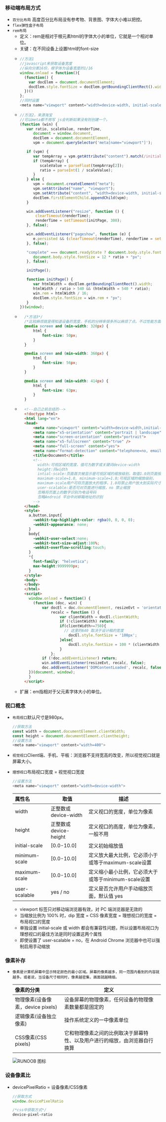 ### 移动端布局方式

- `百分比布局` 高度百分比布局没有参考物、背景图、字体大小难以把控。
- `flex弹性盒子布局`
- `rem布局`
    - 定义：rem是相对于根元素html的字体大小的单位，它就是一个相对单位。
    - 关键：在不同设备上设置html的font-size
    - ```javascript
      //方法1
      //javascript来获取设备宽度
      //纵向分类16份，根字体为设备宽度的1/16
      window.onload = function(){
        (function() {
          var docElem = document.documentElement;
          docElem.style.fontSize = docElem.getBoundingClientRect().width / 16 + "px";
        })()
      };
      //同时设置
      <meta name="viewport" content="width=device-width, initial-scale=1, user-scalable=no, minimal-ui">
      ```
    - ```javascript
      //方法2，来源淘宝
      //可以meta都不用写 js会判断如果没有则创建一个。
      (function (win) {
         var ratio, scaleValue, renderTime,
            document = window.document,
            docElem = document.documentElement,
            vpm = document.querySelector('meta[name="viewport"]');

         if (vpm) {
            var tempArray = vpm.getAttribute("content").match(/initial\-scale=(["']?)([\d\.]+)\1?/);
            if (tempArray) {
               scaleValue = parseFloat(tempArray[2]);
               ratio = parseInt(1 / scaleValue);
            }
         } else {
            vpm = document.createElement("meta");
            vpm.setAttribute("name", "viewport");
            vpm.setAttribute("content", "width=device-width, initial-scale=1, user-scalable=no, minimal-ui");
            docElem.firstElementChild.appendChild(vpm);
         }

         win.addEventListener("resize", function () {
             clearTimeout(renderTime);
             renderTime = setTimeout(initPage, 300);
         }, false);

         win.addEventListener("pageshow", function (e) {
            e.persisted && (clearTimeout(renderTime), renderTime = setTimeout(initPage, 300));
         }, false);

         "complete" === document.readyState ? document.body.style.fontSize = 12 * ratio + "px" : document.addEventListener("DOMContentLoaded", function () {
            document.body.style.fontSize = 12 * ratio + "px";
         }, false);

         initPage();

         function initPage() {
            var htmlWidth = docElem.getBoundingClientRect().width;
            htmlWidth / ratio > 540 && (htmlWidth = 540 * ratio);
            win.rem = htmlWidth / 16;
            docElem.style.fontSize = win.rem + "px";
         }
      })(window);
      ```
    - ```css
        /*方法3*/
        /*比较麻烦就是得知道设备的宽度，手机的分辨率很多所以麻烦了点。不过性能方面肯定最高。*/
        @media screen and (min-width: 320px) {
            html {
                font-size: 50px;
            }
        }

        @media screen and (min-width: 360px) {
            html {
                font-size: 56px;
            }
        }

        @media screen and (min-width: 414px) {
            html {
                font-size: 63px;
            }
        }
        ``` 
    - ```html
        <!--自己之前总结的-->
        <!doctype html>
        <html lang="en">
        <head>
            <meta name="viewport" content="width=device-width,initial-scale=1,minimum-scale=1,maximum-scale=1,user-scalable=no" />
            <meta name="x5-orientation" content="portrait | landscape" />
            <meta name="screen-orientation" content="portrait">
            <meta name="x5-fullscreen" content="true" />
            <meta name="full-screen" content="yes">
            <meta name="format-detection" content="telephone=no, email=no" />
            <title>Document</title>
            <!--
              width:可视区域的宽度，值可为数字或关键词device-width
              height:同width
              intial-scale:页面首次被显示是可视区域的缩放级别，取值1.0则页面按实际尺寸显示，无任何缩放
              maximum-scale=1.0, minimum-scale=1.0;可视区域的缩放级别，
              maximum-scale用户可将页面放大的程序，1.0将禁止用户放大到实际尺寸之上。
              user-scalable:是否可对页面进行缩放，no 禁止缩放
              忽略将页面上的数字识别为电话号码
              忽略Android 平台中对邮箱地址的识别
            -->
        </head>
        <style>
          a,button,input{
            -webkit-tap-highlight-color: rgba(0, 0, 0, 0);
            -webkit-appearance: none;
          }
          body{
            -webkit-user-select:none;
            -webkit-text-size-adjust:100%;
            -webkit-overflow-scrolling:touch;
          }
          *{
            font-family: "helvetica";
            max-height:9999999px;
          }
        </style>
        <body>
        </body>
        </html>
        <script>
          window.onload = function() {
            (function (doc, win) {
                var docEl = doc.documentElement, resizeEvt = 'orientationchange' in window ? 'orientationchange' : 'resize',
                    recalc = function () {
                        var clientWidth = docEl.clientWidth;
                        if (!clientWidth) return;
                        if(clientWidth>=750){
                          // 这里的640 取决于设计稿的宽度
                            docEl.style.fontSize = '100px';
                        }else{
                            docEl.style.fontSize = 100 * (clientWidth / 750) + 'px';
                        }
                    };
                if (!doc.addEventListener) return;
                win.addEventListener(resizeEvt, recalc, false);
                doc.addEventListener('DOMContentLoaded', recalc, false);
          })(document, window);
          }
        </script>
        ```  
    - 扩展：em指相对于父元素字体大小的单位。


### 视口概念

- `布局视口`默认尺寸是980px。
    ```javascript
    //获取方法
    const width = document.documentElement.clientWidth;
    const height = document.documentElement.clientheight;
    //设置方法
    <meta name="viewport" content="width=400">
    ```

- `视觉视口`Client端、手机、平板：浏览器不支持宽高的改变，所以视觉视口就是屏幕大小。

- `理想视口`布局视口宽度 = 视觉视口宽度
    ```javascript
    //设置方法
    <meta name="viewport" content="width=device-width">
    ```
    |属性名|取值|描述|
    |:----|----|----|
    |width|正整数或device-width|定义视口的宽度，单位为像素|
    |height|正整数或device-height|定义视口的高度，单位为像素，一般不用|
    |initial-scale|[0.0-10.0]|定义初始缩放值|
    |minimum-scale|[0.0-10.0]|定义放大最大比例，它必须小于或等于maximum-scale设置|
    |maximum-scale|[0.0-10.0]|	定义缩小最小比例，它必须大于或等于minimum-scale设置|
    |user-scalable|	yes / no|定义是否允许用户手动缩放页面，默认值 yes|
    - viewport 标签只对移动端浏览器有效，对 PC 端浏览器是无效的
    - 当缩放比例为 100% 时，dip 宽度 = CSS 像素宽度 = 理想视口的宽度 = 布局视口的宽度
    - 单独设置 initial-scale 或 width 都会有兼容性问题，所以设置布局视口为理想视口的最佳方法是同时设置这两个属性
    - 即使设置了 user-scalable = no，在 Android Chrome 浏览器中也可以强制启用手动缩放

### 像素补存

- `像素是计算机屏幕中显示特定颜色的最小区域。屏幕的像素越多，同一范围内看到的内容就越多。或者说，当设备尺寸相同时，像素越密集，画面就越精细。`

    |像素的分类|定义||
    |:----|----|----|
    |物理像素(设备像素，device pixels)|设备屏幕的物理像素，任何设备的物理像素数量都是固定的|
    |逻辑像素(设备独立像素)|操作系统定义的一中像素单位||
    |CSS像素(CSS pixels)|它和物理像素之间的比例取决于屏幕特性、以及用户进行的缩放，由浏览器自行换算|
    ![RUNOOB 图标](https://user-gold-cdn.xitu.io/2018/10/5/166435cbbd90a175?imageslim "RUNOOB")

### 设备像素比
- devicePixelRatio = 设备像素/CSS像素
    ```javascript
    //获取方式
    window.devicePixelRatio
    ```
    ```css
    /*css中获取方式*/
    device-pixel-ratio
    ```
